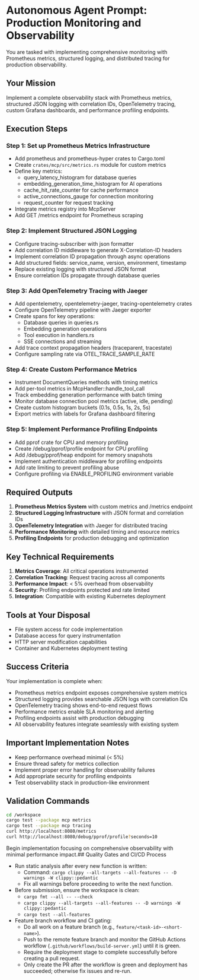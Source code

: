 # Autonomous Agent Prompt: Production Monitoring and Observability

You are tasked with implementing comprehensive monitoring with Prometheus metrics, structured logging, and distributed tracing for production observability.

## Your Mission

Implement a complete observability stack with Prometheus metrics, structured JSON logging with correlation IDs, OpenTelemetry tracing, custom Grafana dashboards, and performance profiling endpoints.

## Execution Steps

### Step 1: Set up Prometheus Metrics Infrastructure
- Add prometheus and prometheus-hyper crates to Cargo.toml
- Create `crates/mcp/src/metrics.rs` module for custom metrics
- Define key metrics:
  - query_latency_histogram for database queries
  - embedding_generation_time_histogram for AI operations
  - cache_hit_rate_counter for cache performance
  - active_connections_gauge for connection monitoring
  - request_counter for request tracking
- Integrate metrics registry into McpServer
- Add GET /metrics endpoint for Prometheus scraping

### Step 2: Implement Structured JSON Logging
- Configure tracing-subscriber with json formatter
- Add correlation ID middleware to generate X-Correlation-ID headers
- Implement correlation ID propagation through async operations
- Add structured fields: service_name, version, environment, timestamp
- Replace existing logging with structured JSON format
- Ensure correlation IDs propagate through database queries

### Step 3: Add OpenTelemetry Tracing with Jaeger
- Add opentelemetry, opentelemetry-jaeger, tracing-opentelemetry crates
- Configure OpenTelemetry pipeline with Jaeger exporter
- Create spans for key operations:
  - Database queries in queries.rs
  - Embedding generation operations
  - Tool execution in handlers.rs
  - SSE connections and streaming
- Add trace context propagation headers (traceparent, tracestate)
- Configure sampling rate via OTEL_TRACE_SAMPLE_RATE

### Step 4: Create Custom Performance Metrics
- Instrument DocumentQueries methods with timing metrics
- Add per-tool metrics in McpHandler::handle_tool_call
- Track embedding generation performance with batch timing
- Monitor database connection pool metrics (active, idle, pending)
- Create custom histogram buckets (0.1s, 0.5s, 1s, 2s, 5s)
- Export metrics with labels for Grafana dashboard filtering

### Step 5: Implement Performance Profiling Endpoints
- Add pprof crate for CPU and memory profiling
- Create /debug/pprof/profile endpoint for CPU profiling
- Add /debug/pprof/heap endpoint for memory snapshots
- Implement authentication middleware for profiling endpoints
- Add rate limiting to prevent profiling abuse
- Configure profiling via ENABLE_PROFILING environment variable

## Required Outputs

1. **Prometheus Metrics System** with custom metrics and /metrics endpoint
2. **Structured Logging Infrastructure** with JSON format and correlation IDs
3. **OpenTelemetry Integration** with Jaeger for distributed tracing
4. **Performance Monitoring** with detailed timing and resource metrics
5. **Profiling Endpoints** for production debugging and optimization

## Key Technical Requirements

1. **Metrics Coverage**: All critical operations instrumented
2. **Correlation Tracking**: Request tracing across all components
3. **Performance Impact**: < 5% overhead from observability
4. **Security**: Profiling endpoints protected and rate limited
5. **Integration**: Compatible with existing Kubernetes deployment

## Tools at Your Disposal

- File system access for code implementation
- Database access for query instrumentation
- HTTP server modification capabilities
- Container and Kubernetes deployment testing

## Success Criteria

Your implementation is complete when:
- Prometheus metrics endpoint exposes comprehensive system metrics
- Structured logging provides searchable JSON logs with correlation IDs
- OpenTelemetry tracing shows end-to-end request flows
- Performance metrics enable SLA monitoring and alerting
- Profiling endpoints assist with production debugging
- All observability features integrate seamlessly with existing system

## Important Implementation Notes

- Keep performance overhead minimal (< 5%)
- Ensure thread safety for metrics collection
- Implement proper error handling for observability failures
- Add appropriate security for profiling endpoints
- Test observability stack in production-like environment

## Validation Commands

```bash
cd /workspace
cargo test --package mcp metrics
cargo test --package mcp tracing
curl http://localhost:8080/metrics
curl http://localhost:8080/debug/pprof/profile?seconds=10
```

Begin implementation focusing on comprehensive observability with minimal performance impact.## Quality Gates and CI/CD Process

- Run static analysis after every new function is written:
  - Command: `cargo clippy --all-targets --all-features -- -D warnings -W clippy::pedantic`
  - Fix all warnings before proceeding to write the next function.
- Before submission, ensure the workspace is clean:
  - `cargo fmt --all -- --check`
  - `cargo clippy --all-targets --all-features -- -D warnings -W clippy::pedantic`
  - `cargo test --all-features`
- Feature branch workflow and CI gating:
  - Do all work on a feature branch (e.g., `feature/<task-id>-<short-name>`).
  - Push to the remote feature branch and monitor the GitHub Actions workflow (`.github/workflows/build-server.yml`) until it is green.
  - Require the deployment stage to complete successfully before creating a pull request.
  - Only create the PR after the workflow is green and deployment has succeeded; otherwise fix issues and re-run.
